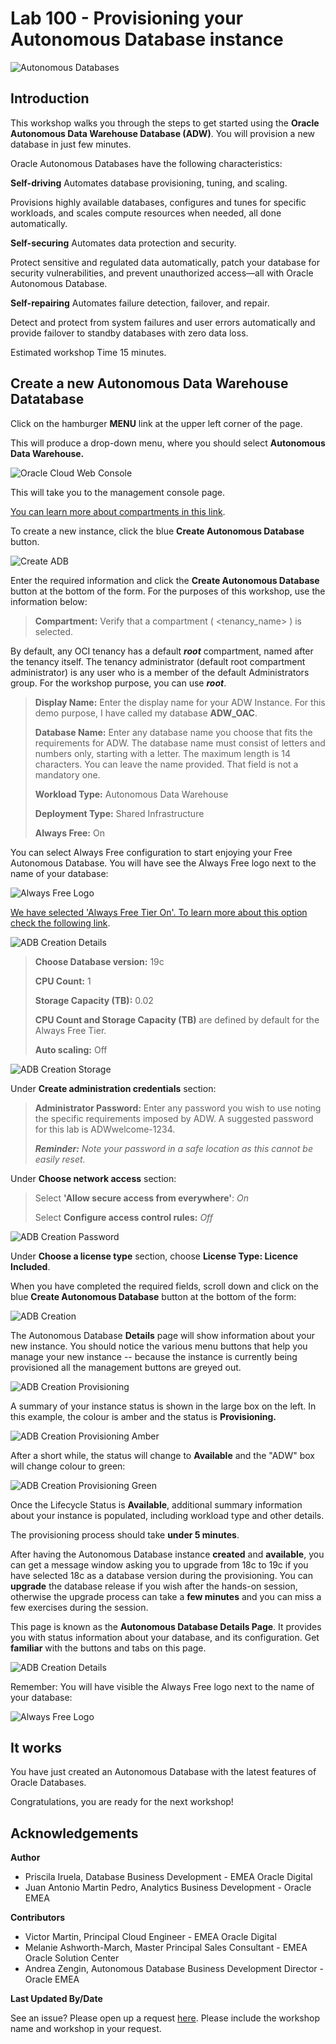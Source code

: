 # Lab 100 - Provisioning your Autonomous Database instance

![Autonomous Databases](./images/adb_banner2.png)

## Introduction

This workshop walks you through the steps to get started using the **Oracle Autonomous Data Warehouse Database (ADW)**. You will provision a new database in just few minutes.

Oracle Autonomous Databases have the following characteristics:

**Self-driving**
Automates database provisioning, tuning, and scaling.

Provisions highly available databases, configures and tunes for specific workloads, and scales compute resources when needed, all done automatically.

**Self-securing**
Automates data protection and security.

Protect sensitive and regulated data automatically, patch your database for security vulnerabilities, and prevent unauthorized access—all with Oracle Autonomous Database.

**Self-repairing**
Automates failure detection, failover, and repair.

Detect and protect from system failures and user errors automatically and provide failover to standby databases with zero data loss.

Estimated workshop Time 15 minutes.

## Create a new Autonomous Data Warehouse Datatabase

Click on the hamburger **MENU** link at the upper left corner of the page.

This will produce a drop-down menu, where you should select **Autonomous Data Warehouse.**

![Oracle Cloud Web Console](./images/lab100_1.png)

This will take you to the management console page.

[You can learn more about compartments in this link](https://docs.cloud.oracle.com/en-us/iaas/Content/Identity/Tasks/managingcompartments.htm).

To create a new instance, click the blue **Create Autonomous Database** button.

![Create ADB](./images/lab100_2.png)

Enter the required information and click the **Create Autonomous Database** button at the bottom of the form. For the purposes of this workshop, use the information below:

>**Compartment:** Verify that a compartment ( &lt;tenancy_name&gt; ) is selected.

By default, any OCI tenancy has a default ***root*** compartment, named after the tenancy itself. The tenancy administrator (default root compartment administrator) is any user who is a member of the default Administrators group. For the workshop purpose, you can use ***root***.

> **Display Name:** Enter the display name for your ADW Instance. For this demo purpose, I have called my database **ADW_OAC**.
>
> **Database Name:** Enter any database name you choose that fits the requirements for ADW. The database name must consist of letters and numbers only, starting with a letter. The maximum length is 14 characters. You can leave the name provided. That field is not a mandatory one.
>
> **Workload Type:** Autonomous Data Warehouse
>
> **Deployment Type:** Shared Infrastructure
>
> **Always Free:** On

You can select Always Free configuration to start enjoying your Free Autonomous Database. You will have see the Always Free logo next to the name of your database:

![Always Free Logo](./images/always_free_logo.png)

[We have selected 'Always Free Tier On'. To learn more about this option check the following link](https://www.oracle.com/uk/cloud/free/#always-free).

![ADB Creation Details](./images/lab100_3.png)

> **Choose Database version:** 19c
>
> **CPU Count:** 1
>
> **Storage Capacity (TB):** 0.02
>
> **CPU Count and Storage Capacity (TB)** are defined by default for the Always Free Tier.
>
> **Auto scaling:** Off

![ADB Creation Storage](./images/lab100_4.png)

Under **Create administration credentials** section:

> **Administrator Password:** Enter any password you wish to use noting the specific requirements imposed by ADW. A suggested password for this lab is ADWwelcome-1234.
>
> ***Reminder:** Note your password in a safe location as this cannot be easily reset.*

Under **Choose network access** section:

> Select **'Allow secure access from everywhere'**: *On*
>
> Select **Configure access control rules:** *Off*

![ADB Creation Password](./images/lab100_5.png)

Under **Choose a license type** section, choose **License Type: Licence Included**.

When you have completed the required fields, scroll down and click on the blue **Create Autonomous Database** button at the bottom of the form:

![ADB Creation](./images/lab100_6.png)

The Autonomous Database **Details** page will show information about your new instance. You should notice the various menu buttons that help you manage your new instance -- because the instance is currently being provisioned all the management buttons are greyed out.

![ADB Creation Provisioning](./images/lab100_7.png)

A summary of your instance status is shown in the large box on the left. In this example, the colour is amber and the status is **Provisioning.**

![ADB Creation Provisioning Amber](./images/lab100_8.png)

After a short while, the status will change to **Available** and the "ADW" box will change colour to green:

![ADB Creation Provisioning Green](./images/lab100_9.png)

Once the Lifecycle Status is **Available**, additional summary information about your instance is populated, including workload type and other details.

The provisioning process should take **under 5 minutes**.

After having the Autonomous Database instance **created** and **available**, you can get a message window asking you to upgrade from 18c to 19c if you have selected 18c as a database version during the provisioning. You can **upgrade** the database release if you wish after the hands-on session, otherwise the upgrade process can take a **few minutes** and you can miss a few exercises during the session.

This page is known as the **Autonomous Database Details Page**. It provides you with status information about your database, and its configuration. Get **familiar** with the buttons and tabs on this page.


![ADB Creation Details](./images/lab100_adw_ready.png)

Remember: You will have visible the Always Free logo next to the name of your database:

![Always Free Logo](./images/always_free_logo.png)

## It works

You have just created an Autonomous Database with the latest features of Oracle Databases.

Congratulations, you are ready for the next workshop!

## **Acknowledgements**

**Author**
- Priscila Iruela, Database Business Development - EMEA Oracle Digital
- Juan Antonio Martin Pedro, Analytics Business Development - Oracle EMEA

**Contributors**
- Victor Martin, Principal Cloud Engineer - EMEA Oracle Digital
- Melanie Ashworth-March, Master Principal Sales Consultant - EMEA Oracle Solution Center
- Andrea Zengin, Autonomous Database Business Development Director - Oracle EMEA

**Last Updated By/Date**

See an issue? Please open up a request [here](https://github.com/oracle/learning-library/issues). Please include the workshop name and workshop in your request.